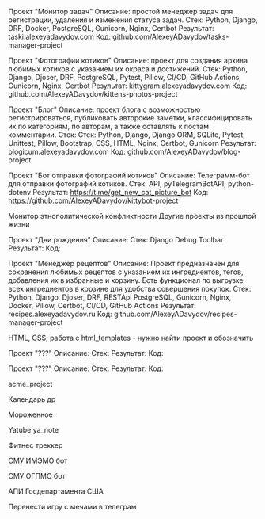 Проект "Монитор задач"
Описание: простой менеджер задач для регистрации, удаления и изменения статуса задач.
Стек: Python, Django, DRF, Docker, PostgreSQL, Gunicorn, Nginx, Certbot
Результат: taski.alexeyadavydov.com
Код: github.com/AlexeyADavydov/tasks-manager-project

Проект "Фотографии котиков"
Описание: проект для создания архива любимых котиков с указанием их окраса и достижений.
Стек: Python, Django, Djoser, DRF, PostgreSQL, Pytest, Pillow, CI/CD, GitHub Actions, Gunicorn, Nginx, Certbot
Результат: kittygram.alexeyadavydov.com
Код: github.com/AlexeyADavydov/kittens-photos-project

Проект "Блог"
Описание: проект блога с возможностью регистрироваться, публиковать авторские заметки, классифицировать их по категориям, по авторам, а также оставлять к постам комментарии. 
Стек: Стек: Python, Django, Django ORM, SQLite, Pytest, Unittest, Pillow, Bootstrap, CSS, HTML, Nginx, Certbot, Gunicorn
Результат: blogicum.alexeyadavydov.com
Код: github.com/AlexeyADavydov/blog-project

Проект "Бот отправки фотографий котиков"
Описание: Телеграмм-бот для отправки фотографий котиков. 
Стек: API, pyTelegramBotAPI, python-dotenv
Результат: https://t.me/get_new_cat_picture_bot
Код: https://github.com/AlexeyADavydov/kittybot-project




Монитор этнополитической конфликтности
Другие проекты из прошлой жизни




Проект "Дни рождения"
Описание: 
Стек: Django Debug Toolbar
Результат: 
Код: 







Проект "Менеджер рецептов"
Описание: Проект предназначен для сохранения любимых рецептов с указанием их ингредиентов, тегов, добавления их в избранные и корзину. Есть функционал по выгрузке всех ингредиентов в корзине для удобства совершения покупок.
Стек: Python, Django, Djoser, DRF, RESTApi PostgreSQL, Gunicorn, Nginx, Docker, Pillow, Certbot, CI/CD, GitHub Actions
Результат: recipes.alexeyadavydov.ru
Код: github.com/AlexeyADavydov/recipes-manager-project




HTML, CSS, работа с html_templates - нужно найти проект и обозначить



Проект "???"
Описание: 
Стек: 
Результат: 
Код: 


Проект "???"
Описание: 
Стек: 
Результат: 
Код: 



acme_project

Календарь др

Мороженное

Yatube
ya_note

Фитнес треккер


СМУ ИМЭМО бот

СМУ ОГПМО бот

АПИ Госдепартамента США

Перенести игру с мечами в телеграм
